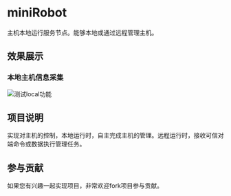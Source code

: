 # miniRobot
主机本地运行服务节点。能够本地或通过远程管理主机。

## 效果展示
### 本地主机信息采集
![测试local功能](https://cdn.jsdelivr.net/gh/gh503/CDN@latest/shotimg/minirobot-local-info.png)

## 项目说明
实现对主机的控制，本地运行时，自主完成主机的管理。远程运行时，接收可信对端命令或数据执行管理任务。

## 参与贡献
如果您有兴趣一起实现项目，非常欢迎fork项目参与贡献。
